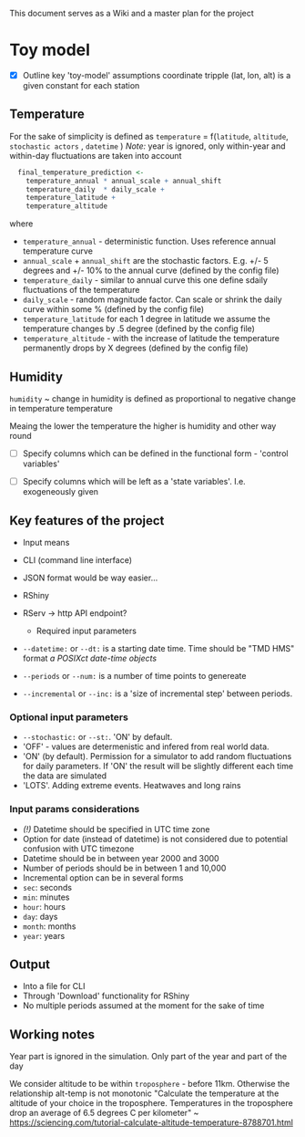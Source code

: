This document serves as a Wiki and a master plan for the project

# Toy model
- [x]  Outline key 'toy-model' assumptions
coordinate tripple (lat, lon, alt) is a given constant for each station

## Temperature
For the sake of simplicity is defined as
`temperature` = f(`latitude`, `altitude`, `stochastic actors` , `datetime` )
_Note:_ year is ignored, only within-year and within-day fluctuations are taken into account


```R
  final_temperature_prediction <-
    temperature_annual * annual_scale + annual_shift
    temperature_daily  * daily_scale +
    temperature_latitude +
    temperature_altitude
```

where

- `temperature_annual` - deterministic function. Uses reference annual temperature curve
- `annual_scale` + `annual_shift` are the stochastic factors. E.g. +/- 5 degrees and +/- 10% to the annual curve (defined by the config file)
- `temperature_daily` - similar to annual curve this one define sdaily fluctuations of the temperature
- `daily_scale` - random magnitude factor. Can scale or shrink the daily curve within some % (defined by the config file)
 - `temperature_latitude` for each 1 degree in latitude we assume the temperature changes by .5 degree (defined by the config file)
 - `temperature_altitude` - with the increase of latitude the temperature permanently drops by X degrees (defined by the config file)


## Humidity

`humidity` ~ change in humidity is defined as proportional to negative change in temperature temperature

Meaing the lower the temperature the higher is humidity and other way round




- [ ] Specify columns which can be defined in the functional form - 'control variables'
- [ ] Specify columns which will be left as a 'state variables'. I.e. exogeneously given


## Key features of the project

- Input means
- CLI (command line interface)
- JSON format would be way easier...
- RShiny
- RServ -> http API endpoint?
  
  - Required input parameters
- `--datetime:` or `--dt:` is a starting date time. Time should be "TMD HMS" format
    _a  POSIXct date-time objects_
- `--periods` or `--num:` is a number of time points to genereate
- `--incremental` or `--inc:` is a 'size of incremental step' between periods. 

### Optional input parameters
- `--stochastic:` or `--st:`. 'ON' by default. 
- 'OFF' - values are determenistic and infered from real world data.
- 'ON' (by default). Permission for a simulator to add random fluctuations for daily parameters. If 'ON' the result will be slightly different each time the data are simulated
- 'LOTS'. Adding extreme events. Heatwaves and long rains



### Input params considerations
- _(!)_ Datetime should be specified in UTC time zone
- Option for date (instead of datetime) is not considered due to potential confusion with UTC timezone
- Datetime should be in between year 2000 and 3000
- Number of periods should be in between 1 and 10,000
- Incremental option can be in several forms
- `sec`: seconds
- `min`: minutes
- `hour`: hours
- `day`: days
- `month`: months
- `year`: years


## Output
- Into a file for CLI  
- Through 'Download' functionality for RShiny
- No multiple periods assumed at the moment for the sake of time


## Working notes
Year part is ignored in the simulation. Only part of the year and part of the day

We consider altitude to be within `troposphere` - before 11km. Otherwise the relationship alt-temp is not monotonic
"Calculate the temperature at the altitude of your choice in the troposphere. Temperatures in the troposphere drop an average of 6.5 degrees C per kilometer" ~  https://sciencing.com/tutorial-calculate-altitude-temperature-8788701.html



